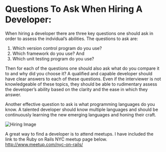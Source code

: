 # Questions To Ask When Hiring A Developer:

When hiring a developer there are three key questions one should ask in order to assess the indvidual’s abilities. The questions to ask are: 
1) Which version control program do you use?
2) Which framework do you use? And 
3) Which unit testing program do you use? 

Then for each of the questions one should also ask what do you compare it to and why did you choose it? A qualified and capable developer should have clear answers to each of these questions.  Even if the interviewer is not knowledgeable of these topics, they should be able to rudimentary assess the developer’s ability based on the clarity and the ease in which they answer.  

Another effective question to ask is what programming languages do you know.  A talented developer should know multiple languages and should be continuously learning the new emerging languages and honing their craft.

![Hiring Image](https://cloud.githubusercontent.com/assets/9745489/5159054/61fd8ff2-7324-11e4-85db-cc1695bd00d9.png)

A great way to find a developer is to attend meetups. I have included the link to the Ruby on Rails NYC meetup page below.
http://www.meetup.com/nyc-on-rails/



